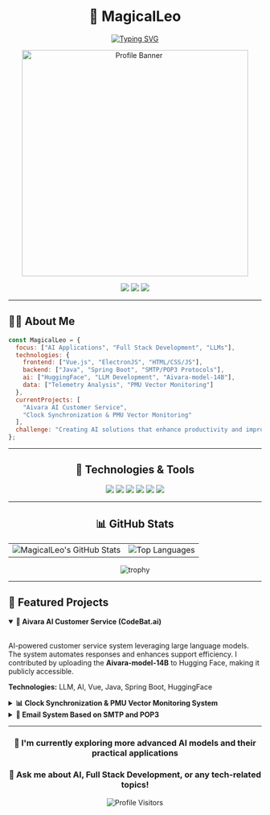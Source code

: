 <div align="center">
  
  # 🔮 MagicalLeo

  [![Typing SVG](https://readme-typing-svg.demolab.com?font=Fira+Code&weight=700&size=26&duration=3000&pause=1000&color=64FFDA&center=true&vCenter=true&width=600&lines=Full+Stack+Developer+%26+AI+Enthusiast;Turning+Ideas+into+Elegant+Code;Building+the+Future+with+AI)](https://git.io/typing-svg)

  <img src="https://github.com/user-attachments/assets/0f3a900b-db78-4dae-810b-b673c7f0f799" width="450" height="auto" alt="Profile Banner"/>
  
  <p align="center">
    <a href="mailto:leo92816leo92816@gmail.com"><img src="https://img.shields.io/badge/Email-leo92816leo92816%40gmail.com-64FFDA?style=flat-square&logo=gmail"></a>
    <a href="https://github.com/MagicalLeo"><img src="https://img.shields.io/github/followers/MagicalLeo?label=Follow&style=social"></a>
    <a href="https://huggingface.co/leo92816/aivara-model-14B"><img src="https://img.shields.io/badge/HuggingFace-leo92816-yellow?style=flat-square&logo=huggingface"></a>
  </p>
</div>

---

## 👨‍💻 About Me

```javascript
const MagicalLeo = {
  focus: ["AI Applications", "Full Stack Development", "LLMs"],
  technologies: {
    frontend: ["Vue.js", "ElectronJS", "HTML/CSS/JS"],
    backend: ["Java", "Spring Boot", "SMTP/POP3 Protocols"],
    ai: ["HuggingFace", "LLM Development", "Aivara-model-14B"],
    data: ["Telemetry Analysis", "PMU Vector Monitoring"]
  },
  currentProjects: [
    "Aivara AI Customer Service",
    "Clock Synchronization & PMU Vector Monitoring"
  ],
  challenge: "Creating AI solutions that enhance productivity and improve people's lives"
};
```

---

<div align="center">
  
## 🔧 Technologies & Tools

![](https://img.shields.io/badge/Code-Java-informational?style=flat&logo=java&logoColor=white&color=64FFDA)
![](https://img.shields.io/badge/Framework-Spring_Boot-informational?style=flat&logo=spring&logoColor=white&color=64FFDA)
![](https://img.shields.io/badge/Frontend-Vue.js-informational?style=flat&logo=vue.js&logoColor=white&color=64FFDA)
![](https://img.shields.io/badge/Tools-ElectronJS-informational?style=flat&logo=electron&logoColor=white&color=64FFDA)
![](https://img.shields.io/badge/AI-HuggingFace-informational?style=flat&logo=huggingface&logoColor=white&color=64FFDA)
![](https://img.shields.io/badge/Protocol-SMTP/POP3-informational?style=flat&logo=mail.ru&logoColor=white&color=64FFDA)

</div>

---

<div align="center">
  
## 📊 GitHub Stats

<table>
  <tr>
    <td><img src="https://github-readme-stats.vercel.app/api?username=MagicalLeo&show_icons=true&theme=tokyonight&hide_border=true" alt="MagicalLeo's GitHub Stats" /></td>
    <td><img src="https://github-readme-stats.vercel.app/api/top-langs/?username=MagicalLeo&layout=compact&theme=tokyonight&hide_border=true" alt="Top Languages" /></td>
  </tr>
</table>

<img src="https://github-profile-trophy.vercel.app/?username=MagicalLeo&theme=nord&column=7" alt="trophy" />

</div>

---

## 🚀 Featured Projects

<details open>
  <summary><b>🤖 Aivara AI Customer Service (CodeBat.ai)</b></summary>
  <br>
  <p>
    AI-powered customer service system leveraging large language models. The system automates responses and enhances support efficiency. I contributed by uploading the <b>Aivara-model-14B</b> to Hugging Face, making it publicly accessible.
  </p>
  <p>
    <b>Technologies:</b> LLM, AI, Vue, Java, Spring Boot, HuggingFace
  </p>
</details>

<details>
  <summary><b>📊 Clock Synchronization & PMU Vector Monitoring System</b></summary>
  <br>
  <p>
    Telemetry analysis platform using ElectronJS to monitor clock synchronization bias and PMU vector data for precise measurement in physical experiments.
  </p>
  <p>
    <b>Technologies:</b> ElectronJS, Telemetry, Data Analysis, PMU
  </p>
</details>

<details>
  <summary><b>📧 Email System Based on SMTP and POP3</b></summary>
  <br>
  <p>
    Full-stack email platform supporting SMTP and POP3 protocols. The project includes both server-side architecture and a mobile client for seamless email management.
  </p>
  <p>
    <b>Technologies:</b> SMTP, POP3, Full Stack, Mobile
  </p>
</details>

---

<div align="center">
  
### 🌱 I'm currently exploring more advanced AI models and their practical applications
### 💬 Ask me about AI, Full Stack Development, or any tech-related topics!
  
![Profile Visitors](https://visitor-badge.laobi.icu/badge?page_id=MagicalLeo.MagicalLeo)

</div>

